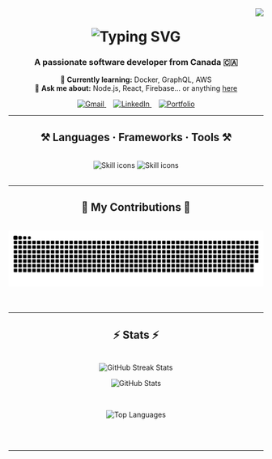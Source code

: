 <!-- Visitor Badge -->
<img align="right" src="https://visitor-badge.laobi.icu/badge?page_id=mulaxn.mulaxn" />

<!-- Header Typing SVG -->
<h1 align="center">
  <img
    src="https://readme-typing-svg.herokuapp.com/?font=Righteous&size=35&center=true&vCenter=true&width=500&height=70&duration=4000&lines=Hi+There!+👋;+I'm+Shajan+Alam!;"
    alt="Typing SVG"
  />
</h1>

<h3 align="center">A passionate software developer from Canada 🇨🇦</h3>

<p align="center">
  🌱 <strong>Currently learning:</strong> Docker, GraphQL, AWS<br/>
  💬 <strong>Ask me about:</strong> Node.js, React, Firebase… or anything  
  <a href="https://github.com/mulaxn/mulaxn/issues" target="_blank">here</a>
</p>

<p align="center" style="margin-top: 1em;">
  <a href="mailto:alamshajan@gmail.com" target="_blank" style="margin: 0 0.5em;">
    <img
      src="https://img.shields.io/badge/Gmail-333333?style=for-the-badge&logo=gmail&logoColor=red"
      alt="Gmail"
    />
  </a>
  <a href="https://www.linkedin.com/in/shajanalam/" target="_blank" style="margin: 0 0.5em;">
    <img
      src="https://img.shields.io/badge/LinkedIn-0077B5?style=for-the-badge&logo=linkedin&logoColor=white"
      alt="LinkedIn"
    />
  </a>
  <a href="https://mulaxn.github.io/Portfolio/" target="_blank" style="margin: 0 0.5em;">
    <img
      src="https://img.shields.io/badge/Portfolio-FF5722?style=for-the-badge&logo=google-chrome&logoColor=white"
      alt="Portfolio"
    />
  </a>
</p>

<hr/>

<h2 align="center">⚒️ Languages · Frameworks · Tools ⚒️</h2>
<br/>
<div align="center">
  <img
    src="https://skillicons.dev/icons?i=react,bootstrap,mui,html,css,vscode,github,figma,tailwind,git,r"
    alt="Skill icons"
  />
  <img
    src="https://skillicons.dev/icons?i=nodejs,python,javascript,typescript,express,firebase,mongodb,c,java,nextjs,mysql,flask"
    alt="Skill icons"
  />
</div>

<br/>
<hr/>

<div align="center">
  <h2>🐍 My Contributions 🐍</h2>
  <br/>
  <img
    alt="snake eating my contributions"
    src="https://raw.githubusercontent.com/mulaxn/mulaxn/main/output/github-contribution-grid-snake.svg"
  />
  <br/><br/><br/>
</div>

<hr/>

<h2 align="center">⚡ Stats ⚡</h2>
<br/>
<div align="center">
  <!-- GitHub Streak -->
  <img
    width="390"
    src="https://github-readme-streak-stats.herokuapp.com/?user=mulaxn&count_private=true&theme=react&border_radius=10"
    alt="GitHub Streak Stats"
  />

  <!-- Overall GitHub Stats -->
  <img
    width="390"
    src="https://github-readme-stats.vercel.app/api?username=mulaxn&count_private=true&show_icons=true&theme=react&border_radius=10"
    alt="GitHub Stats"
  />

  <br/>

  <!-- Top Languages -->
  <img
    width="325"
    src="https://github-readme-stats.vercel.app/api/top-langs?username=mulaxn&hide=html&langs_count=8&layout=compact&theme=react&border_radius=10"
    alt="Top Languages"
  />
</div>

<br/><br/>
<hr/>
